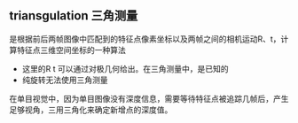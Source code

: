 
## triansgulation 三角测量

是根据前后两帧图像中匹配到的特征点像素坐标以及两帧之间的相机运动R、t，计算特征点三维空间坐标的一种算法
- 这里的R t 可以通过对极几何给出。在三角测量中，是已知的
- 纯旋转无法使用三角测量

在单目视觉中，因为单目图像没有深度信息，需要等待特征点被追踪几帧后，产生足够视角，三用三角化来确定新增点的深度值。

